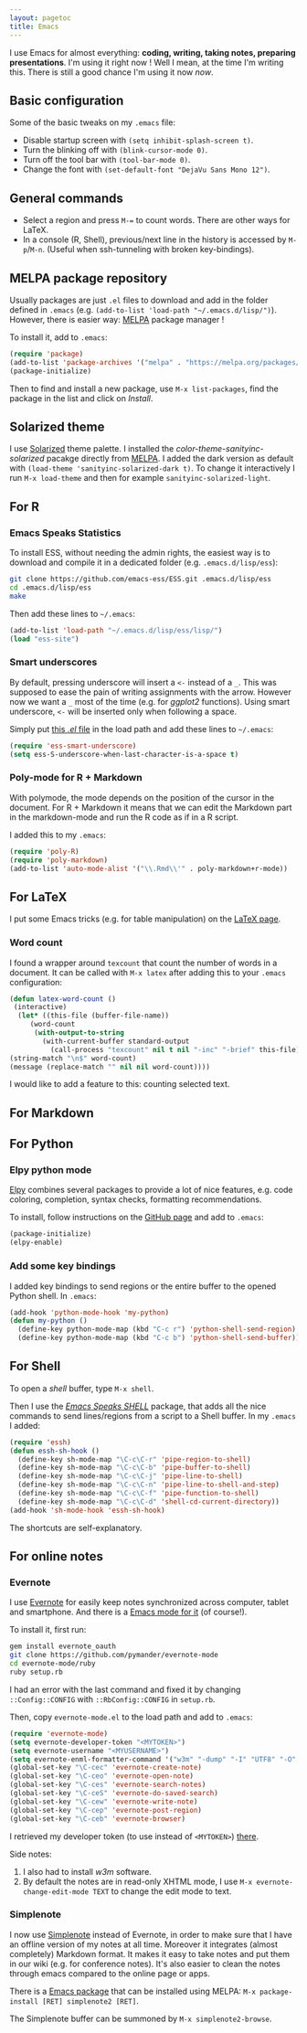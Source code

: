 ```yaml
---
layout: pagetoc
title: Emacs
---
```


I use Emacs for almost everything: **coding, writing, taking notes, preparing presentations**. I'm using it right now ! Well I mean, at the time I'm writing this. There is still a good chance I'm using it now *now*.

## Basic configuration
Some of the basic tweaks on my `.emacs` file:

+ Disable startup screen with `(setq inhibit-splash-screen t)`.
+ Turn the blinking off with `(blink-cursor-mode 0)`.
+ Turn off the tool bar with `(tool-bar-mode 0)`.
+ Change the font with `(set-default-font "DejaVu Sans Mono 12")`.

## General commands

+ Select a region and press `M-=` to count words. There are other ways for LaTeX.
+ In a console (R, Shell), previous/next line in the history is accessed by `M-p`/`M-n`. (Useful when ssh-tunneling with broken key-bindings).

## MELPA package repository

Usually packages are just `.el` files to download and add in the folder defined in `.emacs` (e.g. `(add-to-list 'load-path "~/.emacs.d/lisp/")`). However, there is easier way: [MELPA](http://www.emacswiki.org/emacs/MELPA) package manager !

To install it, add to `.emacs`:

~~~lisp
(require 'package)
(add-to-list 'package-archives '("melpa" . "https://melpa.org/packages/") t)
(package-initialize)
~~~

Then to find and install a new package, use `M-x list-packages`, find the package in the list and click on *Install*.

## Solarized theme

I use [Solarized](http://ethanschoonover.com/solarized) theme palette. I installed the *color-theme-sanityinc-solarized* pacakge directly from [MELPA](#melpa-package-repository). I added the dark version as default with `(load-theme 'sanityinc-solarized-dark t)`. To change it interactively I run `M-x load-theme` and then for example `sanityinc-solarized-light`.


## For R

### Emacs Speaks Statistics
To install ESS, without needing the admin rights, the easiest way is to download and compile it in a dedicated folder (e.g. `.emacs.d/lisp/ess`):

~~~sh
git clone https://github.com/emacs-ess/ESS.git .emacs.d/lisp/ess
cd .emacs.d/lisp/ess
make
~~~

Then add these lines to `~/.emacs`:

~~~lisp
(add-to-list 'load-path "~/.emacs.d/lisp/ess/lisp/")
(load "ess-site")
~~~

### Smart underscores
By default, pressing underscore will insert a ` <- ` instead of a `_`. This was supposed to ease the pain of writing assignments with the arrow. However now we want a `_` most of the time (e.g. for *ggplot2* functions). Using smart underscore, ` <- ` will be inserted only when following a space.

Simply put [this *.el* file](http://www.emacswiki.org/emacs/download/ess-smart-underscore.el) in the load path and add these lines to `~/.emacs`:

~~~lisp
(require 'ess-smart-underscore)
(setq ess-S-underscore-when-last-character-is-a-space t)
~~~

### Poly-mode for R + Markdown

With polymode, the mode depends on the position of the cursor in the document. For R + Markdown it means that we can edit the Markdown part in the markdown-mode and run the R code as if in a R script.

I added this to my `.emacs`:

~~~lisp
(require 'poly-R)
(require 'poly-markdown)
(add-to-list 'auto-mode-alist '("\\.Rmd\\'" . poly-markdown+r-mode))
~~~

## For LaTeX

I put some Emacs tricks (e.g. for table manipulation) on the [LaTeX page](latex.md).

### Word count

I found a wrapper around `texcount` that count the number of words in a document. It can be called with `M-x latex` after adding this to your `.emacs` configuration:

~~~lisp
(defun latex-word-count ()
 (interactive)
  (let* ((this-file (buffer-file-name))
     (word-count
      (with-output-to-string
        (with-current-buffer standard-output
          (call-process "texcount" nil t nil "-inc" "-brief" this-file)))))
(string-match "\n$" word-count)
(message (replace-match "" nil nil word-count))))
~~~

I would like to add a feature to this: counting selected text.

## For Markdown

## For Python

### Elpy python mode
[Elpy](https://github.com/jorgenschaefer/elpy) combines several packages to provide a lot of nice features, e.g. code coloring, completion, syntax checks, formatting recommendations.

To install, follow instructions on the [GitHub page](https://github.com/jorgenschaefer/elpy) and add to `.emacs`:

~~~lisp
(package-initialize)
(elpy-enable)
~~~

### Add some key bindings
I added key bindings to send regions or the entire buffer to the opened Python shell. In `.emacs`:

~~~lisp
(add-hook 'python-mode-hook 'my-python)
(defun my-python ()
  (define-key python-mode-map (kbd "C-c r") 'python-shell-send-region)
  (define-key python-mode-map (kbd "C-c b") 'python-shell-send-buffer))
~~~

## For Shell

To open a *shell* buffer, type `M-x shell`.

Then I use the [*Emacs Speaks SHELL*](http://www.emacswiki.org/emacs/essh) package, that adds all the nice commands to send lines/regions from a script to a Shell buffer. In my `.emacs` I added:

~~~lisp
(require 'essh)
(defun essh-sh-hook ()
  (define-key sh-mode-map "\C-c\C-r" 'pipe-region-to-shell)
  (define-key sh-mode-map "\C-c\C-b" 'pipe-buffer-to-shell)
  (define-key sh-mode-map "\C-c\C-j" 'pipe-line-to-shell)
  (define-key sh-mode-map "\C-c\C-n" 'pipe-line-to-shell-and-step)
  (define-key sh-mode-map "\C-c\C-f" 'pipe-function-to-shell)
  (define-key sh-mode-map "\C-c\C-d" 'shell-cd-current-directory))
(add-hook 'sh-mode-hook 'essh-sh-hook)
~~~

The shortcuts are self-explanatory.

## For online notes

### Evernote

I use [Evernote](https://evernote.com/) for easily keep notes synchronized across computer, tablet and smartphone. And there is a [Emacs mode for it](https://github.com/pymander/evernote-mode) (of course!).

To install it, first run:

~~~sh
gem install evernote_oauth
git clone https://github.com/pymander/evernote-mode
cd evernote-mode/ruby
ruby setup.rb
~~~

I had an error with the last command and fixed it by changing `::Config::CONFIG` with `::RbConfig::CONFIG` in `setup.rb`.

Then, copy `evernote-mode.el` to the load path and add to `.emacs`:

~~~lisp
(require 'evernote-mode)
(setq evernote-developer-token "<MYTOKEN>")
(setq evernote-username "<MYUSERNAME>")
(setq evernote-enml-formatter-command '("w3m" "-dump" "-I" "UTF8" "-O" "UTF8"))
(global-set-key "\C-cec" 'evernote-create-note)
(global-set-key "\C-ceo" 'evernote-open-note)
(global-set-key "\C-ces" 'evernote-search-notes)
(global-set-key "\C-ceS" 'evernote-do-saved-search)
(global-set-key "\C-cew" 'evernote-write-note)
(global-set-key "\C-cep" 'evernote-post-region)
(global-set-key "\C-ceb" 'evernote-browser)
~~~

I retrieved my developer token (to use instead of `<MYTOKEN>`) [there](https://www.evernote.com/api/DeveloperToken.action). 

Side notes:

1. I also had to install *w3m* software.
2. By default the notes are in read-only XHTML mode, I use `M-x evernote-change-edit-mode TEXT` to change the edit mode to text.

### Simplenote

I now use [Simplenote](https://app.simplenote.com/) instead of Evernote, in order to make sure that I have an offline version of my notes at all time. Moreover it integrates (almost completely) Markdown format. It makes it easy to take notes and put them in our wiki (e.g. for conference notes). It's also easier to clean the notes through emacs compared to the online page or apps.

There is a [Emacs package](https://github.com/alpha22jp/simplenote2.el) that can be installed using MELPA: `M-x package-install [RET] simplenote2 [RET]`.

The Simplenote buffer can be summoned by `M-x simplenote2-browse`.
